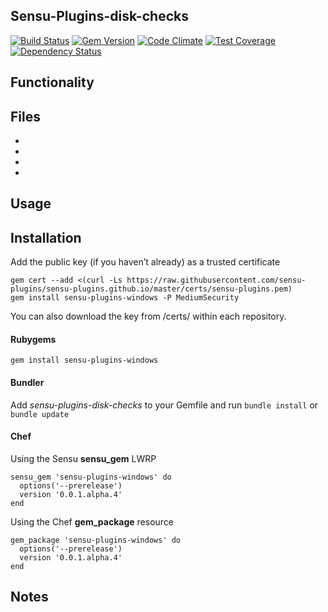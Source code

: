 ## Sensu-Plugins-disk-checks

[![Build Status](https://travis-ci.org/sensu-plugins/sensu-plugins-windows.svg?branch=master)][1]
[![Gem Version](https://badge.fury.io/rb/sensu-plugins-windows.svg)][2]
[![Code Climate](https://codeclimate.com/github/sensu-plugins/sensu-plugins-windows/badges/gpa.svg)][3]
[![Test Coverage](https://codeclimate.com/github/sensu-plugins/sensu-plugins-windows/badges/coverage.svg)][4]
[![Dependency Status](https://gemnasium.com/sensu-plugins/sensu-plugins-windows.svg)][5]

## Functionality

## Files
 *
 *
 *
 *

## Usage

## Installation

Add the public key (if you haven’t already) as a trusted certificate

```
gem cert --add <(curl -Ls https://raw.githubusercontent.com/sensu-plugins/sensu-plugins.github.io/master/certs/sensu-plugins.pem)
gem install sensu-plugins-windows -P MediumSecurity
```

You can also download the key from /certs/ within each repository.

#### Rubygems

`gem install sensu-plugins-windows`

#### Bundler

Add *sensu-plugins-disk-checks* to your Gemfile and run `bundle install` or `bundle update`

#### Chef

Using the Sensu **sensu_gem** LWRP
```
sensu_gem 'sensu-plugins-windows' do
  options('--prerelease')
  version '0.0.1.alpha.4'
end
```

Using the Chef **gem_package** resource
```
gem_package 'sensu-plugins-windows' do
  options('--prerelease')
  version '0.0.1.alpha.4'
end
```

## Notes

[1]:[https://travis-ci.org/sensu-plugins/sensu-plugins-windows]
[2]:[http://badge.fury.io/rb/sensu-plugins-windows]
[3]:[https://codeclimate.com/github/sensu-plugins/sensu-plugins-windows]
[4]:[https://codeclimate.com/github/sensu-plugins/sensu-plugins-windows]
[5]:[https://gemnasium.com/sensu-plugins/sensu-plugins-windows]
